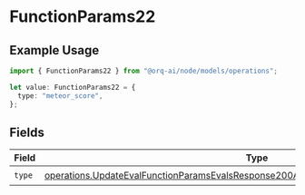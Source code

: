 # FunctionParams22

## Example Usage

```typescript
import { FunctionParams22 } from "@orq-ai/node/models/operations";

let value: FunctionParams22 = {
  type: "meteor_score",
};
```

## Fields

| Field                                                                                                                                                                                          | Type                                                                                                                                                                                           | Required                                                                                                                                                                                       | Description                                                                                                                                                                                    |
| ---------------------------------------------------------------------------------------------------------------------------------------------------------------------------------------------- | ---------------------------------------------------------------------------------------------------------------------------------------------------------------------------------------------- | ---------------------------------------------------------------------------------------------------------------------------------------------------------------------------------------------- | ---------------------------------------------------------------------------------------------------------------------------------------------------------------------------------------------- |
| `type`                                                                                                                                                                                         | [operations.UpdateEvalFunctionParamsEvalsResponse200ApplicationJSONResponseBody522Type](../../models/operations/updateevalfunctionparamsevalsresponse200applicationjsonresponsebody522type.md) | :heavy_check_mark:                                                                                                                                                                             | N/A                                                                                                                                                                                            |